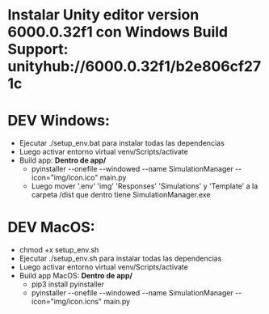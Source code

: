 # Instalar Unity editor version 6000.0.32f1 con Windows Build Support: unityhub://6000.0.32f1/b2e806cf271c

# DEV Windows:
- Ejecutar ./setup_env.bat para instalar todas las dependencias
- Luego activar entorno virtual venv/Scripts/activate 
- Build app:
    **Dentro de app/**
    - pyinstaller --onefile --windowed --name SimulationManager --icon="img/icon.ico" main.py
    - Luego mover '.env' 'img' 'Responses' 'Simulations' y 'Template' a la carpeta /dist que dentro tiene SimulationManager.exe
# DEV MacOS:
- chmod +x setup_env.sh
- Ejecutar ./setup_env.sh para instalar todas las dependencias
- Luego activar entorno virtual venv/Scripts/activate 
- Build app MacOS:
    **Dentro de app/** 
    - pip3 install pyinstaller
    - pyinstaller --onefile --windowed --name SimulationManager --icon="img/icon.icns" main.py